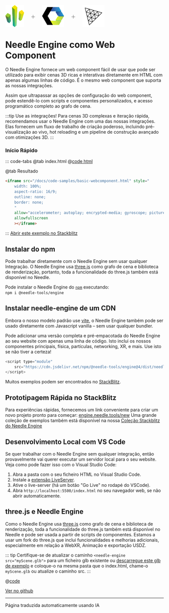 <br/>

<div class="centered" style="display: flex;
    align-items: center;
    gap: 20px;
    font-size: 2em;
    font-weight: 100;">
    <img src="/logo.png" style="max-height:70px;" title="Logótipo Needle" alt="Logótipo Needle"/> +
    <img src="/imgs/logo-webcomponents.png" style="max-height:70px;" title="Logótipo Web Components" alt="Logótipo Web Components"/> +
    <img src="/imgs/threejs-logo.webp" style="max-height:70px;" title="Logótipo three.js" alt="Logótipo three.js"/>
</div>

# Needle Engine como Web Component

O Needle Engine fornece um web component fácil de usar que pode ser utilizado para exibir cenas 3D ricas e interativas diretamente em HTML com apenas algumas linhas de código. É o mesmo web component que suporta as nossas integrações.

Assim que ultrapassar as opções de configuração do web component, pode estendê-lo com scripts e componentes personalizados, e acesso programático completo ao grafo de cena.

:::tip Use as integrações!
Para cenas 3D complexas e iteração rápida, recomendamos usar o Needle Engine com uma das nossas integrações. Elas fornecem um fluxo de trabalho de criação poderoso, incluindo pré-visualização ao vivo, hot reloading e um pipeline de construção avançado com otimizações 3D.
:::

### Início Rápido
::: code-tabs
@tab index.html
@[code html](@code/basic-webcomponent.html)

@tab Resultado
```html
<iframe src="/docs/code-samples/basic-webcomponent.html" style="
    width: 100%; 
    aspect-ratio: 16/9; 
    outline: none; 
    border: none;
    "
    allow="accelerometer; autoplay; encrypted-media; gyroscope; picture-in-picture; xr-spatial-tracking"
    allowfullscreen
    ></iframe>
```
:::
[Abrir este exemplo no Stackblitz](https://stackblitz.com/edit/needle-engine-prebundled?file=index.html)



## Instalar do npm

Pode trabalhar diretamente com o Needle Engine sem usar qualquer Integração. O Needle Engine usa [three.js](https://threejs.org/) como grafo de cena e biblioteca de renderização, portanto, toda a funcionalidade do three.js também está disponível no Needle.

Pode instalar o Needle Engine do [`npm`](https://www.npmjs.com/package/@needle-tools/engine) executando:
<br/>
`npm i @needle-tools/engine`

## Instalar needle-engine de um CDN

Embora o nosso modelo padrão use [vite](https://vitejs.dev), o Needle Engine também pode ser usado diretamente com Javascript vanilla – sem usar qualquer bundler.

Pode adicionar uma versão completa e pré-empacotada do Needle Engine ao seu website com apenas uma linha de código.
Isto inclui os nossos componentes principais, física, partículas, networking, XR, e mais. Use isto se não tiver a certeza!

```js
<script type="module"
    src="https://cdn.jsdelivr.net/npm/@needle-tools/engine@4/dist/needle-engine.min.js">
</script>
```


Muitos exemplos podem ser encontrados no [StackBlitz](https://stackblitz.com/@marwie/collections/needle-engine).

## Prototipagem Rápida no StackBlitz

Para experiências rápidas, fornecemos um link conveniente para criar um novo projeto pronto para começar: [engine.needle.tools/new](https://engine.needle.tools/new)
Uma grande coleção de exemplos também está disponível na nossa [Coleção Stackblitz do Needle Engine](https://stackblitz.com/@marwie/collections/needle-engine)

## Desenvolvimento Local com VS Code

Se quer trabalhar com o Needle Engine sem qualquer integração, então provavelmente vai querer executar um servidor local para o seu website. Veja como pode fazer isso com o Visual Studio Code:

1. Abra a pasta com o seu ficheiro HTML no Visual Studio Code.
2. Instale a [extensão LiveServer](https://marketplace.visualstudio.com/items?itemName=ritwickdey.LiveServer).
3. Ative o live-server (há um botão "Go Live" no rodapé do VSCode).
4. Abra ``http://localhost:5500/index.html`` no seu navegador web, se não abrir automaticamente.


## three.js e Needle Engine

Como o Needle Engine usa [three.js](https://threejs.org/) como grafo de cena e biblioteca de renderização, toda a funcionalidade do three.js também está disponível no Needle e pode ser usada a partir de scripts de componentes. Estamos a usar um fork do three.js que inclui funcionalidades e melhorias adicionais, especialmente em relação a WebXR, Animação e exportação USDZ.


::: tip
Certifique-se de atualizar o caminho ``<needle-engine src="myScene.glb">`` para um ficheiro glb existente
ou [descarregue este glb de exemplo](https://github.com/needle-tools/needle-engine-samples/raw/main/vanilla/myScene.glb) e coloque-o na mesma pasta que o index.html, chame-o ``myScene.glb`` ou atualize o caminho src.
:::

@[code](@code/basic-html.html)


[Ver no github](https://github.com/needle-tools/needle-engine-samples/tree/main/vanilla)

---
Página traduzida automaticamente usando IA